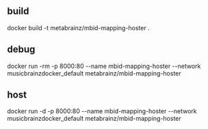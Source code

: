 build
-----

docker build -t metabrainz/mbid-mapping-hoster .

debug
-----

docker run -rm -p 8000:80 --name mbid-mapping-hoster --network musicbrainzdocker_default metabrainz/mbid-mapping-hoster

host
----

docker run -d -p 8000:80 --name mbid-mapping-hoster --network musicbrainzdocker_default metabrainz/mbid-mapping-hoster
